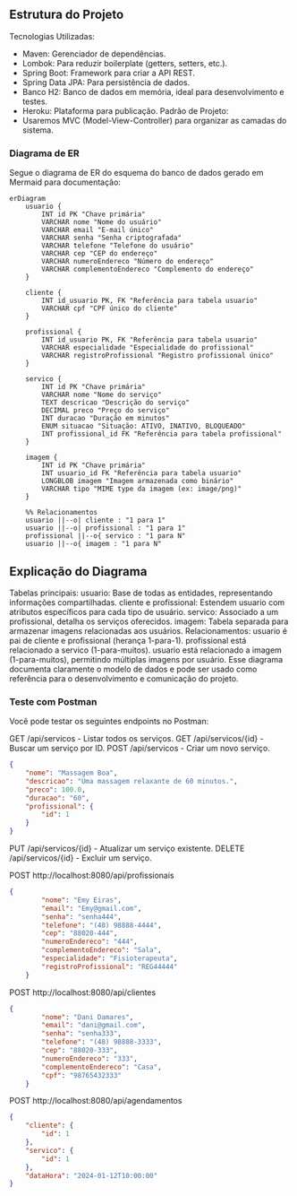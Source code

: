 
## Estrutura do Projeto
Tecnologias Utilizadas:
- Maven: Gerenciador de dependências.
- Lombok: Para reduzir boilerplate (getters, setters, etc.).
- Spring Boot: Framework para criar a API REST.
- Spring Data JPA: Para persistência de dados.
- Banco H2: Banco de dados em memória, ideal para desenvolvimento e testes.
- Heroku: Plataforma para publicação.
Padrão de Projeto:
- Usaremos MVC (Model-View-Controller) para organizar as camadas do sistema.

### Diagrama de ER
Segue o diagrama de ER do esquema do banco de dados gerado em Mermaid para documentação:

```mermaid
erDiagram
    usuario {
        INT id PK "Chave primária"
        VARCHAR nome "Nome do usuário"
        VARCHAR email "E-mail único"
        VARCHAR senha "Senha criptografada"
        VARCHAR telefone "Telefone do usuário"
        VARCHAR cep "CEP do endereço"
        VARCHAR numeroEndereco "Número do endereço"
        VARCHAR complementoEndereco "Complemento do endereço"
    }

    cliente {
        INT id_usuario PK, FK "Referência para tabela usuario"
        VARCHAR cpf "CPF único do cliente"
    }

    profissional {
        INT id_usuario PK, FK "Referência para tabela usuario"
        VARCHAR especialidade "Especialidade do profissional"
        VARCHAR registroProfissional "Registro profissional único"
    }

    servico {
        INT id PK "Chave primária"
        VARCHAR nome "Nome do serviço"
        TEXT descricao "Descrição do serviço"
        DECIMAL preco "Preço do serviço"
        INT duracao "Duração em minutos"
        ENUM situacao "Situação: ATIVO, INATIVO, BLOQUEADO"
        INT profissional_id FK "Referência para tabela profissional"
    }

    imagem {
        INT id PK "Chave primária"
        INT usuario_id FK "Referência para tabela usuario"
        LONGBLOB imagem "Imagem armazenada como binário"
        VARCHAR tipo "MIME type da imagem (ex: image/png)"
    }

    %% Relacionamentos
    usuario ||--o| cliente : "1 para 1"
    usuario ||--o| profissional : "1 para 1"
    profissional ||--o{ servico : "1 para N"
    usuario ||--o{ imagem : "1 para N"
```

## Explicação do Diagrama
Tabelas principais:
usuario: Base de todas as entidades, representando informações compartilhadas.
cliente e profissional: Estendem usuario com atributos específicos para cada tipo de usuário.
servico: Associado a um profissional, detalha os serviços oferecidos.
imagem: Tabela separada para armazenar imagens relacionadas aos usuários.
Relacionamentos:
usuario é pai de cliente e profissional (herança 1-para-1).
profissional está relacionado a servico (1-para-muitos).
usuario está relacionado a imagem (1-para-muitos), permitindo múltiplas imagens por usuário.
Esse diagrama documenta claramente o modelo de dados e pode ser usado como referência para o desenvolvimento e comunicação do projeto.

### Teste com Postman
Você pode testar os seguintes endpoints no Postman:

GET /api/servicos - Listar todos os serviços.
GET /api/servicos/{id} - Buscar um serviço por ID.
POST /api/servicos - Criar um novo serviço.
``` json
{
    "nome": "Massagem Boa",
    "descricao": "Uma massagem relaxante de 60 minutos.",
    "preco": 100.0,
    "duracao": "60",
    "profissional": {
        "id": 1
    }
}
```

PUT /api/servicos/{id} - Atualizar um serviço existente.
DELETE /api/servicos/{id} - Excluir um serviço.



POST http://localhost:8080/api/profissionais
``` json
{
        "nome": "Emy Eiras",
        "email": "Emy@gmail.com",
        "senha": "senha444",
        "telefone": "(48) 98888-4444",
        "cep": "88020-444",
        "numeroEndereco": "444",
        "complementoEndereco": "Sala",
        "especialidade": "Fisioterapeuta",
        "registroProfissional": "REG44444"
    }
```
POST http://localhost:8080/api/clientes
``` json
{
        "nome": "Dani Damares",
        "email": "dani@gmail.com",
        "senha": "senha333",
        "telefone": "(48) 98888-3333",
        "cep": "88020-333",
        "numeroEndereco": "333",
        "complementoEndereco": "Casa",
        "cpf": "98765432333"
    }
```
POST http://localhost:8080/api/agendamentos
``` json
{
    "cliente": {
        "id": 1
    },
    "servico": {
        "id": 1
    },
    "dataHora": "2024-01-12T10:00:00"
}
```